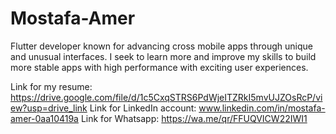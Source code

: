 # Mostafa-Amer

Flutter developer known for advancing cross mobile apps through unique and unusual interfaces. I seek to learn more and improve my skills to build more stable apps with high performance with exciting user experiences.

Link for my resume: https://drive.google.com/file/d/1c5CxqSTRS6PdWjeITZRkI5mvUJZOsRcP/view?usp=drive_link
Link for LinkedIn account: www.linkedin.com/in/mostafa-amer-0aa10419a
Link for Whatsapp:  https://wa.me/qr/FFUQVICW22IWI1
